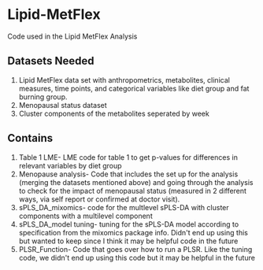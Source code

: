# Lipid-MetFlex
Code used in the Lipid MetFlex Analysis

## Datasets Needed
1. Lipid MetFlex data set with anthropometrics, metabolites, clinical measures, time points, and categorical variables like diet group and fat burning group.
2. Menopausal status dataset
3. Cluster components of the metabolites seperated by week 

## Contains
1. Table 1 LME- LME code for table 1 to get p-values for differences in relevant variables by diet group
2. Menopause analysis- Code that includes the set up for the analysis (merging the datasets mentioned above) and going through the analysis to check for the impact of menopausal status (measured in 2 different ways, via self report or confirmed at doctor visit).
3. sPLS_DA_mixomics- code for the multlevel sPLS-DA with cluster components with a multilevel component
4. sPLS_DA_model tuning- tuning for the sPLS-DA model according to specification from the mixomics package info. Didn't end up using this but wanted to keep since I think it may be helpful code in the future
5. PLSR_Function- Code that goes over how to run a PLSR. Like the tuning code, we didn't end up using this code but it may be helpful in the future
